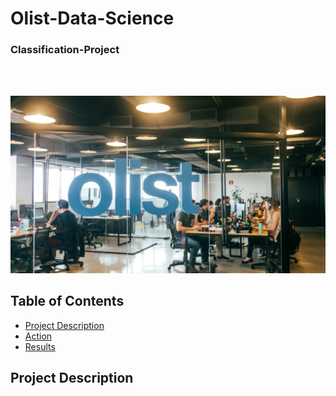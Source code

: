 # Olist-Data-Science
### Classification-Project
&nbsp;<br>
&nbsp;<br>

![Alt text](https://github.com/huambra/Olist-Data-Science-Classification-Project/blob/master/olist_office.jpg)


## Table of Contents

- [Project Description](#project-description)
- [Action](#action)
- [Results](#results)
  
## Project Description
